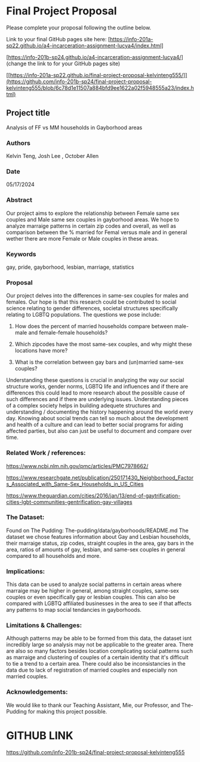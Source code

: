 # Final Project Proposal

Please complete your proposal following the outline below.

Link to your final GitHub pages site here: [https://info-201a-sp22.github.io/a4-incarceration-assignment-lucya4/index.html]

[https://info-201b-sp24.github.io/a4-incarceration-assignment-lucya4/] (change the link to for your GitHub pages site)

[[https://info-201a-sp22.github.io/final-project-proposal-kelvinteng555/]](https://github.com/info-201b-sp24/final-project-proposal-kelvinteng555/blob/6c78d1e11507a884bfd9ee1622a02f5948555a23/index.html)

## Project title

Analysis of FF vs MM households in Gayborhood areas

### Authors
Kelvin Teng, Josh Lee , October Allen
### Date
05/17/2024

### Abstract

Our project aims to explore the relationship between Female same sex couples and Male same sex couples in gayborhood areas. We hope to analyze marraige patterns in certain zip codes and overall, as well as comparison between the % married for Femal versus male and in general wether there are more Female or Male couples in these areas. 


### Keywords

gay, pride, gayborhood, lesbian, marriage, statistics

### Proposal

Our project delves into the differences in same-sex couples for males and females. Our hope is that this research could be contributed to social science relating to gender differences, societal structures specifically relating to LGBTQ populations.  The questions we pose include:  

1. How does the percent of married households compare between male-male and female-female households?

2. Which zipcodes have the most same-sex couples, and why might these locations have more? 

3. What is the correlation between gay bars and (un)married same-sex couples?

Understanding these questions is crucial in analyzing the way our social structure works, gender norms, LGBTQ life and influences and if there are differences this could lead to more research about the possible cause of such differences and if there are underlying issues. Understanding pieces of a complex society helps in building adequete structures and understanding / documenting the history happening around the world every day. Knowing about social trends can tell so much about the development and health of a culture and can lead to better social programs for aiding affected parties, but also can just be useful to document and compare over time.


### Related Work / references: 

https://www.ncbi.nlm.nih.gov/pmc/articles/PMC7978662/

https://www.researchgate.net/publication/250171430_Neighborhood_Factors_Associated_with_Same-Sex_Households_in_US_Cities

https://www.theguardian.com/cities/2016/jan/13/end-of-gaytrification-cities-lgbt-communities-gentrification-gay-villages

### The Dataset:
Found on The Pudding: 
The-pudding/data/gayborhoods/README.md
The dataset we chose features information about Gay and Lesbian households, their marraige status, zip codes, straight couples in the area, gay bars in the area, ratios of amounts of gay, lesbian, and same-sex couples in general compared to all households and more. 

### Implications:
This data can be used to analyze social patterns in certain areas where marraige may be higher in general, among straight couples, same-sex couples or even specifically gay or lesbian couples. This can also be compared with LGBTQ affiliated businesses in the area to see if that affects any patterns to map social tendancies in gayborhoods.

### Limitations & Challenges:
Although patterns may be able to be formed from this data, the dataset isnt incredibly large so analysis may not be applicable to the greater area. There are also so many factors besides location complicating social patterns such as marraige and clustering of couples of a certain identity that it's difficult to tie a trend to a certain area. There could also be inconsistancies in the data due to lack of registration of married couples and especially non married couples.

 ### Acknowledgements:
We would like to thank our Teaching Assistant, Mie, our Professor, and The-Pudding for making this project possible. 

# GITHUB LINK
https://github.com/info-201b-sp24/final-project-proposal-kelvinteng555
